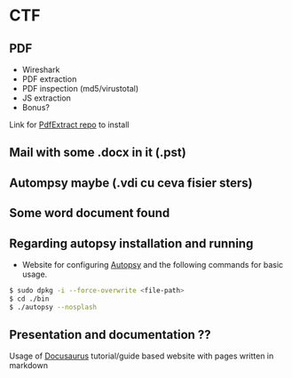 # CTF

## PDF
- Wireshark
- PDF extraction
- PDF inspection (md5/virustotal)
- JS extraction
- Bonus?

Link for [PdfExtract repo](https://github.com/bitextor/pdf-extract) to install

## Mail with some .docx in it (.pst)

## Autompsy maybe (.vdi cu ceva fisier sters)

## Some word document found

## Regarding autopsy installation and running

- Website for configuring [Autopsy](https://defplex.wordpress.com/2020/09/09/how-to-install-autopsy-on-parrot-os/) and the following commands for basic usage.
```bash
$ sudo dpkg -i --force-overwrite <file-path>
$ cd ./bin
$ ./autopsy --nosplash
```

## Presentation and documentation ??

Usage of [Docusaurus](https://docusaurus.io/) tutorial/guide based website with pages written in markdown
